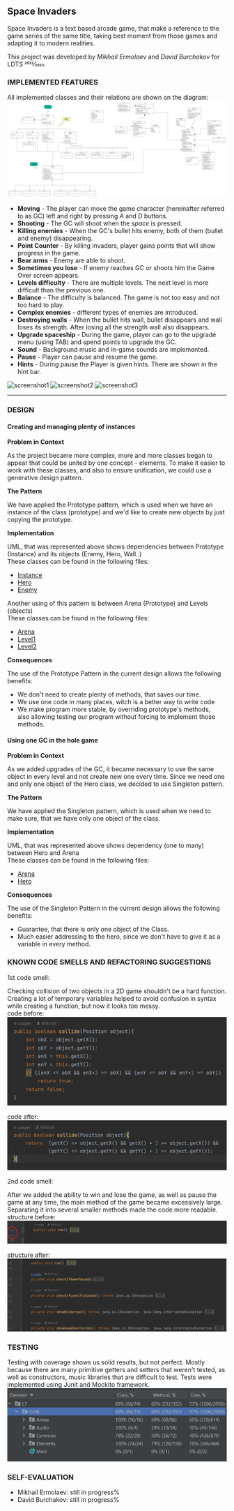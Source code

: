 ##  Space Invaders 

Space Invaders is a text based arcade game,
that make a reference to the game series of
the same title, taking best moment from those games
and adapting it to modern realities.

This project was developed by *Mikhail Ermolaev* and *David Burchakov* for LDTS 2022⁄2023.

### IMPLEMENTED FEATURES

All implemented classes and their relations are shown on the diagram:\
![UML diagram](/docs/images/SpaceInvadersDiagram.jpeg "UML diagram")

- **Moving** - The player can move the game character (hereinafter referred to as GC) 
left and right by pressing *A* and *D* buttons.
- **Shooting** - The GC will shoot when the *space* is pressed.
- **Killing enemies** - When the GC's bullet hits enemy, both of them
(bullet and enemy) disappearing.
- **Point Counter** - By killing invaders, player gains points
that will show progress in the game.
- **Bear arms** - Enemy are able to shoot.
- **Sometimes you lose** - If enemy reaches GC or shoots him
the Game Over screen appears.
- **Levels difficulty** - There are multiple levels. The next level is more difficult than the previous one.
- **Balance** - The difficulty is balanced. The game is not too easy and not too hard to play.
- **Complex enemies** - different types of enemies are introduced.
- **Destroying walls** - When the bullet hits wall, bullet disappears
and wall loses its strength. After losing all the strength wall 
also disappears.
- **Upgrade spaceship** - During the game, player can go to the upgrade menu (using TAB) and spend points
to upgrade the GC.
- **Sound** - Background music and in-game sounds are implemented.
- **Pause** - Player can pause and resume the game. 
- **Hints** - During pause the Player is given hints. There are shown in the hint bar.

![screenshot1](/docs/images/screenshot1.png "main menu")
![screenshot2](/docs/images/screenshot2.png "gameplay")
![screenshot3](/docs/images/screenshot3.png "upgrade menu")

------

### DESIGN

#### Creating and managing plenty of instances
**Problem in Context**

As the project became more complex, more and more classes 
began to appear that could be united by one concept - elements.
To make it easier to work with these classes, and also to 
ensure unification, we could use a generative design pattern.

**The Pattern**

We have applied the Prototype pattern, which is used when we have an instance 
of the class (prototype) and we'd like to create new objects by just copying 
the prototype.

**Implementation**

UML, that was represented above shows dependencies between Prototype (Instance) 
and its objects (Enemy, Hero, Wall..)\
These classes can be found in the following files:
- [Instance](https://github.com/FEUP-LDTS-2022/project-l07gr06/blob/master/src/main/java/L7/Gr06/Elements/Instance.java)
- [Hero](https://github.com/FEUP-LDTS-2022/project-l07gr06/blob/master/src/main/java/L7/Gr06/Elements/Hero.java)
- [Enemy](https://github.com/FEUP-LDTS-2022/project-l07gr06/blob/master/src/main/java/L7/Gr06/Elements/Enemies/Enemy.java)

Another using of this pattern is between  Arena (Prototype) and Levels (objects)\
These classes can be found in the following files:
- [Arena](https://github.com/FEUP-LDTS-2022/project-l07gr06/blob/master/src/main/java/L7/Gr06/Arena/Arena.java)
- [Level1](https://github.com/FEUP-LDTS-2022/project-l07gr06/blob/master/src/main/java/L7/Gr06/Arena/Level1.java)
- [Level2](https://github.com/FEUP-LDTS-2022/project-l07gr06/blob/master/src/main/java/L7/Gr06/Arena/Level2.java)

**Consequences**

The use of the Prototype Pattern in the current design allows the following benefits:
- We don't need to create plenty of methods, that saves our time.
- We use one code in many places, witch is a better way to write code
- We make program more stable, by overriding prototype's methods,  
also allowing testing our program without forcing to implement those methods.

#### Using one GC in the hole game

**Problem in Context**

As we added upgrades of the GC, it became necessary to use the same object in every 
level and not create new one every time. Since we need one and only one object of the Hero class, 
we decided to use Singleton pattern.

**The Pattern**

We have applied the Singleton pattern, which is used when we need to make sure, 
that we have only one object of the class.

**Implementation**

UML, that was represented above shows dependency (one to many) between Hero and Arena\
These classes can be found in the following files:
- [Arena](https://github.com/FEUP-LDTS-2022/project-l07gr06/blob/master/src/main/java/L7/Gr06/Arena/Arena.java)
- [Hero](https://github.com/FEUP-LDTS-2022/project-l07gr06/blob/master/src/main/java/L7/Gr06/Elements/Hero.java)

**Consequences**

The use of the Singleton Pattern in the current design allows the following benefits:
- Guarantee, that there is only one object of the Class.
- Much easier addressing to the hero, since we don't have to give it as a variable in every method.

### KNOWN CODE SMELLS AND REFACTORING SUGGESTIONS

1st code smell:

Checking collision of two objects in a 2D game shouldn't be a hard function.\
Creating a lot of temporary variables helped to avoid confusion in syntax while 
creating a function, but now it looks too messy.\
code before:
![codeSmell1a](/docs/images/codeSmell1a.png "1st code smell (before)")

code after:
![codeSmell1b](/docs/images/codeSmell1b.png "1st code smell (after)")

2nd code smell:

After we added the ability to win and lose the game, as well as pause the game at 
any time, the main method of the game became excessively large. 
Separating it into several smaller methods made the code more readable.\
structure before:
![codeSmell2a](/docs/images/codeSmell2a.png "2nd code smell (before)")

structure after:
![codeSmell2b](/docs/images/codeSmell2b.png "2nd code smell (after)")

### TESTING

Testing with coverage shows us solid results, but not perfect. Mostly because
there are many primitive getters and setters that weren't tested,
as well as constructors, music libraries that are difficult to test.
Tests were implemented using Junit and Mockito framework.
![Test coverage](/docs/images/testResults.png "Test with coverage")



### SELF-EVALUATION

- Mikhail Ermolaev: still in progress%
- David Burchakov:  still in progress%

